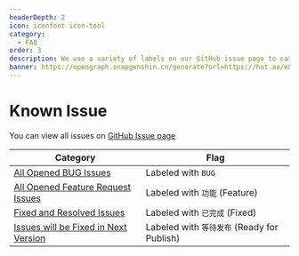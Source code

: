 ```yaml
---
headerDepth: 2
icon: iconfont icon-tool
category:
  - FAQ
order: 3
description: We use a variety of labels on our GitHub issue page to categorize and track the status of user-submitted issues. You can rely on these labels to determine the status of issue.
banner: https://opengraph.snapgenshin.cn/generate?url=https://hut.ao/en/advanced/known-issue.html&has_description=False
---
```


# Known Issue

You can view all issues on [GitHub Issue page](https://github.com/DGP-Studio/Snap.Hutao/issues?q=is%3Aissue)

| Category                                                                                                                                          | Flag                                        |
| ------------------------------------------------------------------------------------------------------------------------------------------------- | ------------------------------------------- |
| [All Opened BUG Issues](https://github.com/DGP-Studio/Snap.Hutao/issues?q=is%3Aissue+label%3ABUG+is%3Aopen)                                       | Labeled with `BUG`                          |
| [All Opened Feature Request Issues](https://github.com/DGP-Studio/Snap.Hutao/issues?q=is%3Aopen+is%3Aissue+label%3A%E5%8A%9F%E8%83%BD)            | Labeled with `功能` (Feature)               |
| [Fixed and Resolved Issues](https://github.com/DGP-Studio/Snap.Hutao/issues?q=is%3Aissue+label%3A%E5%B7%B2%E5%AE%8C%E6%88%90)                     | Labeled with `已完成` (Fixed)               |
| [Issues will be Fixed in Next Version](https://github.com/DGP-Studio/Snap.Hutao/issues?q=is%3Aissue+label%3A%E7%AD%89%E5%BE%85%E5%8F%91%E5%B8%83) | Labeled with `等待发布` (Ready for Publish) |
